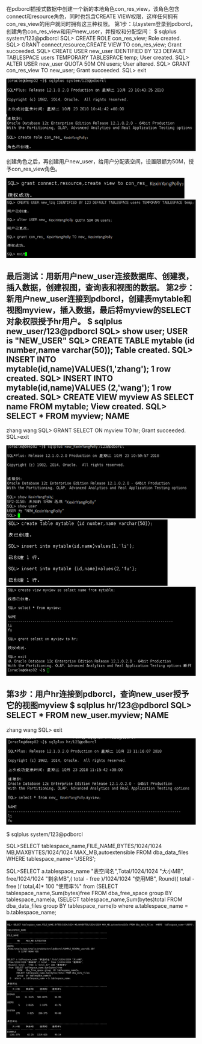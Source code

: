 在pdborcl插接式数据中创建一个新的本地角色con_res_view，该角色包含connect和resource角色，同时也包含CREATE VIEW权限，这样任何拥有con_res_view的用户就同时拥有这三种权限。
第1步：以system登录到pdborcl，创建角色con_res_view和用户new_user，并授权和分配空间：
$ sqlplus system/123@pdborcl
SQL> CREATE ROLE con_res_view;
Role created.
SQL> GRANT connect,resource,CREATE VIEW TO con_res_view;
Grant succeeded.
SQL> CREATE USER new_user IDENTIFIED BY 123 DEFAULT TABLESPACE users TEMPORARY TABLESPACE temp;
User created.
SQL> ALTER USER new_user QUOTA 50M ON users;
User altered.
SQL> GRANT con_res_view TO new_user;
Grant succeeded.
SQL> exit


![image](https://github.com/KeXinYangPolly/Oracle/blob/master/test2/图片1.png)

创建角色之后，再创建用户new_user，给用户分配表空间，设置限额为50M，授予con_res_view角色。

![image](https://github.com/KeXinYangPolly/Oracle/blob/master/test2/图片2.png)
![image](https://github.com/KeXinYangPolly/Oracle/blob/master/test2/图片3.png)

最后测试：用新用户new_user连接数据库、创建表，插入数据，创建视图，查询表和视图的数据。
第2步：新用户new_user连接到pdborcl，创建表mytable和视图myview，插入数据，最后将myview的SELECT对象权限授予hr用户。
$ sqlplus new_user/123@pdborcl
SQL> show user;
USER is "NEW_USER"
SQL> CREATE TABLE mytable (id number,name varchar(50));
Table created.
SQL> INSERT INTO mytable(id,name)VALUES(1,'zhang');
1 row created.
SQL> INSERT INTO mytable(id,name)VALUES (2,'wang');
1 row created.
SQL> CREATE VIEW myview AS SELECT name FROM mytable;
View created.
SQL> SELECT * FROM myview;
NAME
--------------------------------------------------
zhang
wang
SQL> GRANT SELECT ON myview TO hr;
Grant succeeded.
SQL>exit

![image](https://github.com/KeXinYangPolly/Oracle/blob/master/test2/图片4.png)
![image](https://github.com/KeXinYangPolly/Oracle/blob/master/test2/图片5.png)
![image](https://github.com/KeXinYangPolly/Oracle/blob/master/test2/图片6.png)

第3步：用户hr连接到pdborcl，查询new_user授予它的视图myview
$ sqlplus hr/123@pdborcl
SQL> SELECT * FROM new_user.myview;
NAME
--------------------------------------------------
zhang
wang
SQL> exit

![image](https://github.com/KeXinYangPolly/Oracle/blob/master/test2/图片7.png)

$ sqlplus system/123@pdborcl

SQL>SELECT tablespace_name,FILE_NAME,BYTES/1024/1024 MB,MAXBYTES/1024/1024 MAX_MB,autoextensible FROM dba_data_files  WHERE  tablespace_name='USERS';

SQL>SELECT a.tablespace_name "表空间名",Total/1024/1024 "大小MB",
 free/1024/1024 "剩余MB",( total - free )/1024/1024 "使用MB",
 Round(( total - free )/ total,4)* 100 "使用率%"
 from (SELECT tablespace_name,Sum(bytes)free
        FROM   dba_free_space group  BY tablespace_name)a,
       (SELECT tablespace_name,Sum(bytes)total FROM dba_data_files
        group  BY tablespace_name)b
 where  a.tablespace_name = b.tablespace_name;
 
 ![image](https://github.com/KeXinYangPolly/Oracle/blob/master/test2/图片8.png)
